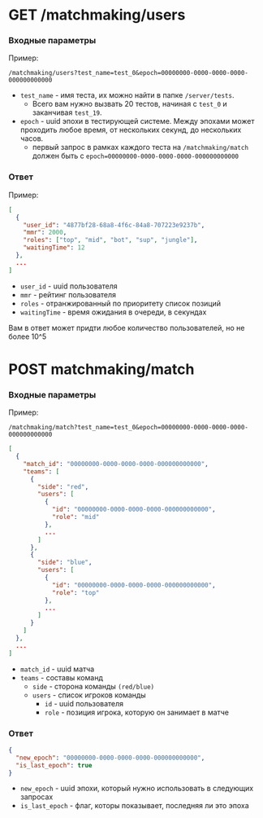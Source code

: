 # GET /matchmaking/users

### Входные параметры

Пример:

```
/matchmaking/users?test_name=test_0&epoch=00000000-0000-0000-0000-000000000000
```

- `test_name` - имя теста, их можно найти в папке `/server/tests`.
  - Всего вам нужно вызвать 20 тестов, начиная
    с `test_0` и заканчивая `test_19`.
- `epoch` - uuid эпохи в тестирующей системе. Между эпохами может проходить любое время, от нескольких секунд, до
  нескольких часов.
  - первый запрос в рамках каждого теста на `/matchmaking/match` должен быть с `epoch=00000000-0000-0000-0000-000000000000`

### Ответ

Пример:

```json
[
  {
    "user_id": "4877bf28-68a8-4f6c-84a8-707223e9237b",
    "mmr": 2000,
    "roles": ["top", "mid", "bot", "sup", "jungle"],
    "waitingTime": 12
  },
  ...
]
```

- `user_id` - uuid пользователя
- `mmr` - рейтинг пользователя
- `roles` - отранжированный по приоритету список позиций
- `waitingTime` - время ожидания в очереди, в секундах

Вам в ответ может придти любое количество пользователей, но не более 10^5

# POST matchmaking/match

### Входные параметры

Пример:

```/matchmaking/match?test_name=test_0&epoch=00000000-0000-0000-0000-000000000000```

```json
[
  {
    "match_id": "00000000-0000-0000-0000-000000000000",
    "teams": [
      {
        "side": "red",
        "users": [
          {
            "id": "00000000-0000-0000-0000-000000000000",
            "role": "mid"
          },
          ...
        ]
      },
      {
        "side": "blue",
        "users": [
          {
            "id": "00000000-0000-0000-0000-000000000000",
            "role": "top"
          },
          ...
        ]
      }
    ]
  },
  ...
]
```
- `match_id` - uuid матча
- `teams` - составы команд
  - `side` - сторона команды `(red/blue)`
  - `users` - список игроков команды
    - `id` - uuid пользователя
    - `role` - позиция игрока, которую он занимает в матче



### Ответ

```json
{
  "new_epoch": "00000000-0000-0000-0000-000000000000",
  "is_last_epoch": true
}
```
- `new_epoch` - uuid эпохи, который нужно использовать в следующих запросах
- `is_last_epoch` - флаг, которы показывает, последняя ли это эпоха